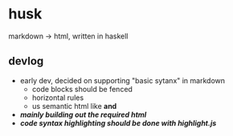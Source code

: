 # husk

markdown -> html, written in haskell

## devlog
- early dev, decided on supporting "basic sytanx" in markdown
  - code blocks should be fenced
  - horizontal rules
  - us semantic html like <strong> and <em>
- mainly building out the required html
- code syntax highlighting should be done with highlight.js
